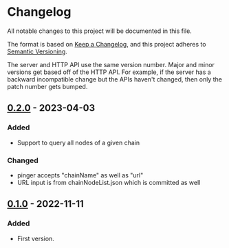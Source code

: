 # Changelog

All notable changes to this project will be documented in this file.

The format is based on [Keep a Changelog](https://keepachangelog.com/en/1.0.0/), and this project adheres
to [Semantic Versioning](https://semver.org/spec/v2.0.0.html).

The server and HTTP API use the same version number. Major and minor versions get based off of the HTTP API. For example, if the server has a backward incompatible change but the APIs haven't changed, then only the patch number gets bumped.

## [0.2.0](https://github.com/leapwallet/observatory/releases/tag/v0.2.0) - 2023-04-03

### Added
- Support to query all nodes of a given chain

### Changed

- pinger accepts "chainName" as well as "url"
- URL input is from chainNodeList.json which is committed as well

## [0.1.0](https://github.com/leapwallet/observatory/releases/tag/v0.1.0) - 2022-11-11

### Added

- First version.
